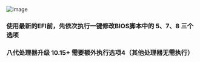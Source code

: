 ![image](https://github.com/xiaoMGitHub/LEGION_Y7000Series_Hackintosh/blob/master/Picture/operation.png)  
 
### 使用最新的EFI前，先依次执行一键修改BIOS脚本中的 5、7、8 三个选项

 
### 八代处理器升级 10.15+ 需要额外执行选项4（其他处理器无需执行）
